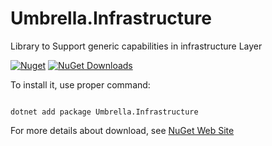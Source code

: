 # Umbrella.Infrastructure
Library to Support generic capabilities in infrastructure Layer

[![Nuget](https://img.shields.io/nuget/v/Umbrella.Infrastructure.svg)](https://www.nuget.org/packages/Umbrella.Infrastructure/)
[![NuGet Downloads](https://img.shields.io/nuget/dt/Umbrella.Infrastructure.svg)](https://www.nuget.org/packages/Umbrella.Infrastructure/)

To install it, use proper command:

``` 

dotnet add package Umbrella.Infrastructure 

```

For more details about download, see [NuGet Web Site](https://www.nuget.org/packages/Umbrella.Infrastructure/)
